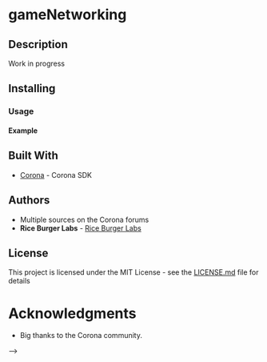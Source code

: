 # gameNetworking
## Description

Work in progress



## Installing

### Usage



#### Example

## Built With
* [Corona](https://coronalabs.com/) - Corona SDK

## Authors

* Multiple sources on the Corona forums
* **Rice Burger Labs** - [Rice Burger Labs](http://www.riceburgerlabs.com)

## License

This project is licensed under the MIT License - see the [LICENSE.md](LICENSE.md) file for details

# Acknowledgments
* Big thanks to the Corona community.

-->